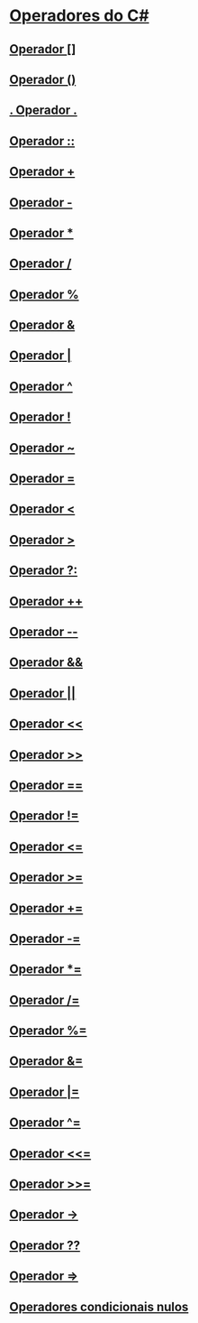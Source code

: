 

# [Operadores do C#](index.md)


## [Operador []](index-operator.md)


## [Operador ()](invocation-operator.md)


## [. Operador .](member-access-operator.md)


## [Operador ::](namespace-alias-qualifer.md)


## [Operador +](addition-operator.md)


## [Operador -](subtraction-operator.md)


## [Operador *](multiplication-operator.md)


## [Operador /](division-operator.md)


## [Operador %](modulus-operator.md)


## [Operador &](and-operator.md)


## [Operador |](or-operator.md)


## [Operador ^](xor-operator.md)


## [Operador !](logical-negation-operator.md)


## [Operador ~](bitwise-complement-operator.md)


## [Operador =](assignment-operator.md)


## [Operador <](less-than-operator.md)


## [Operador >](greater-than-operator.md)


## [Operador ?:](conditional-operator.md)


## [Operador ++](increment-operator.md)


## [Operador --](decrement-operator.md)


## [Operador &&](conditional-and-operator.md)


## [Operador ||](conditional-or-operator.md)


## [Operador <<](left-shift-operator.md)


## [Operador >>](right-shift-operator.md)


## [Operador ==](equality-comparison-operator.md)


## [Operador !=](not-equal-operator.md)


## [Operador <=](less-than-equal-operator.md)


## [Operador >=](greater-than-equal-operator.md)


## [Operador +=](addition-assignment-operator.md)


## [Operador -=](subtraction-assignment-operator.md)


## [Operador *=](multiplication-assignment-operator.md)


## [Operador /=](division-assignment-operator.md)


## [Operador %=](modulus-assignment-operator.md)


## [Operador &=](and-assignment-operator.md)


## [Operador |=](or-assignment-operator.md)


## [Operador ^=](xor-assignment-operator.md)


## [Operador <<=](left-shift-assignment-operator.md)


## [Operador >>=](right-shift-assignment-operator.md)


## [Operador ->](dereference-operator.md)


## [Operador ??](null-conditional-operator.md)


## [Operador =>](lambda-operator.md)


## [Operadores condicionais nulos](null-conditional-operators.md)
